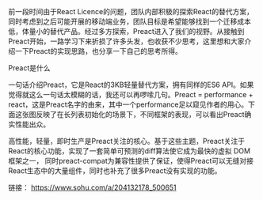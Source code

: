前一段时间由于React Licence的问题，团队内部积极的探索React的替代方案，同时考虑到之后可能开展的移动端业务，团队目标是希望能够找到一个迁移成本低，体量小的替代产品。经过多方探索，Preact进入了我们的视野。从接触到Preact开始，一路学习下来折损了许多头发，也收获不少思考，这里想和大家介绍一下Preact的实现思路，也分享一下自己的思考所得。

Preact是什么

一句话介绍Preact，它是React的3KB轻量替代方案，拥有同样的ES6 API。如果觉得就这么一句话太模糊的话，我还可以再啰嗦几句。Preact = performance + react，这是Preact名字的由来，其中一个performance足以窥见作者的用心。下面这张图反映了在长列表初始化的场景下，不同框架的表现，可以看出Preact确实性能出众。

高性能，轻量，即时生产是Preact关注的核心。基于这些主题，Preact关注于React的核心功能，实现了一套简单可预测的diff算法使它成为最快的虚拟 DOM 框架之一，
同时preact-compat为兼容性提供了保证，使得Preact可以无缝对接React生态中的大量组件，同时也补充了很多Preact没有实现的功能。


链接： https://www.sohu.com/a/204132178_500651